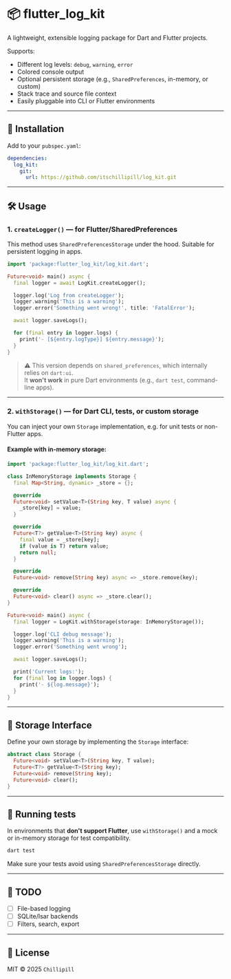 # 📦 flutter_log_kit

A lightweight, extensible logging package for Dart and Flutter projects.

Supports:
- Different log levels: `debug`, `warning`, `error`
- Colored console output
- Optional persistent storage (e.g., `SharedPreferences`, in-memory, or custom)
- Stack trace and source file context
- Easily pluggable into CLI or Flutter environments

---

## 🚀 Installation

Add to your `pubspec.yaml`:

```yaml
dependencies:
  log_kit:
    git:
      url: https://github.com/itschillipill/log_kit.git
```

---

## 🛠️ Usage

### 1. `createLogger()` — for Flutter/SharedPreferences

This method uses `SharedPreferencesStorage` under the hood. Suitable for persistent logging in apps.

```dart
import 'package:flutter_log_kit/log_kit.dart';

Future<void> main() async {
  final logger = await LogKit.createLogger();

  logger.log('Log from createLogger');
  logger.warning('This is a warning');
  logger.error('Something went wrong!', title: 'FatalError');

  await logger.saveLogs();

  for (final entry in logger.logs) {
    print('- [${entry.logType}] ${entry.message}');
  }
}
```

> ⚠️ This version depends on `shared_preferences`, which internally relies on `dart:ui`.  
> It **won't work** in pure Dart environments (e.g., `dart test`, command-line apps).

---

### 2. `withStorage()` — for Dart CLI, tests, or custom storage

You can inject your own `Storage` implementation, e.g. for unit tests or non-Flutter apps.

#### Example with in-memory storage:
```dart
import 'package:flutter_log_kit/log_kit.dart';

class InMemoryStorage implements Storage {
  final Map<String, dynamic> _store = {};

  @override
  Future<void> setValue<T>(String key, T value) async {
    _store[key] = value;
  }

  @override
  Future<T?> getValue<T>(String key) async {
    final value = _store[key];
    if (value is T) return value;
    return null;
  }

  @override
  Future<void> remove(String key) async => _store.remove(key);

  @override
  Future<void> clear() async => _store.clear();
}

Future<void> main() async {
  final logger = LogKit.withStorage(storage: InMemoryStorage());

  logger.log('CLI debug message');
  logger.warning('This is a warning');
  logger.error('Something went wrong');

  await logger.saveLogs();

  print('Current logs:');
  for (final log in logger.logs) {
    print('- ${log.message}');
  }
}
```

---

## 📂 Storage Interface

Define your own storage by implementing the `Storage` interface:

```dart
abstract class Storage {
  Future<void> setValue<T>(String key, T value);
  Future<T?> getValue<T>(String key);
  Future<void> remove(String key);
  Future<void> clear();
}
```

---

## 🧪 Running tests

In environments that **don't support Flutter**, use `withStorage()` and a mock or in-memory storage for test compatibility.

```bash
dart test
```

Make sure your tests avoid using `SharedPreferencesStorage` directly.

---

## 📌 TODO

- [ ] File-based logging
- [ ] SQLite/Isar backends
- [ ] Filters, search, export

---

## 📄 License

MIT © 2025 `Chillipill`